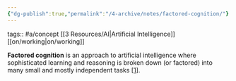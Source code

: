 ```yaml
---
{"dg-publish":true,"permalink":"/4-archive/notes/factored-cognition/"}
---
```


tags:: #a/concept  [[3 Resources/AI\|Artificial Intelligence]] [[on/working\|on/working]]

**Factored cognition** is an approach to artificial intelligence where sophisticated learning and reasoning is broken down (or factored) into many small and mostly independent tasks [[1](https://ought.org/research/factored-cognition)].